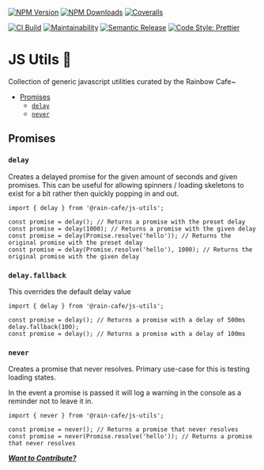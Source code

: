 [![NPM Version][npm-version-image]][npm-url]
[![NPM Downloads][npm-downloads-image]][npm-url]
[![Coveralls][coveralls-image]][coveralls-url]

[![CI Build][github-actions-image]][github-actions-url]
[![Maintainability][maintainability-image]][maintainability-url]
[![Semantic Release][semantic-release-image]][semantic-release-url]
[![Code Style: Prettier][code-style-image]][code-style-url]

</div>

# JS Utils 🔧

Collection of generic javascript utilities curated by the Rainbow Cafe~

- [Promises](#promises)
  - [`delay`](#delay)
  - [`never`](#never)

## Promises

### `delay`

Creates a delayed promise for the given amount of seconds and given promises.
This can be useful for allowing spinners / loading skeletons to exist for a bit rather then quickly popping in and out.

```tsx
import { delay } from '@rain-cafe/js-utils';

const promise = delay(); // Returns a promise with the preset delay
const promise = delay(1000); // Returns a promise with the given delay
const promise = delay(Promise.resolve('hello')); // Returns the original promise with the preset delay
const promise = delay(Promise.resolve('hello'), 1000); // Returns the original promise with the given delay
```

### `delay.fallback`

This overrides the default delay value

```tsx
import { delay } from '@rain-cafe/js-utils';

const promise = delay(); // Returns a promise with a delay of 500ms
delay.fallback(100);
const promise = delay(); // Returns a promise with a delay of 100ms
```

### `never`

Creates a promise that never resolves.
Primary use-case for this is testing loading states.

In the event a promise is passed it will log a warning in the console as a reminder not to leave it in.

```tsx
import { never } from '@rain-cafe/js-utils';

const promise = never(); // Returns a promise that never resolves
const promise = never(Promise.resolve('hello')); // Returns a promise that never resolves
```

[_**Want to Contribute?**_](/CONTRIBUTING.md)

[npm-version-image]: https://img.shields.io/npm/v/@rain-cafe/js-utils.svg
[npm-downloads-image]: https://img.shields.io/npm/dm/@rain-cafe/js-utils.svg
[npm-url]: https://npmjs.org/package/@rain-cafe/js-utils
[github-actions-image]: https://img.shields.io/github/actions/workflow/status/rain-cafe/js-utils/ci.yml?event=push
[github-actions-url]: https://github.com/rain-cafe/js-utils/actions/workflows/ci.yml?query=branch%3Amain
[coveralls-image]: https://img.shields.io/coveralls/rain-cafe/js-utils.svg
[coveralls-url]: https://coveralls.io/github/rain-cafe/js-utils?branch=main
[code-style-image]: https://img.shields.io/badge/code%20style-prettier-ff69b4.svg
[code-style-url]: https://prettier.io
[maintainability-image]: https://img.shields.io/codeclimate/maintainability/rain-cafe/refreshly
[maintainability-url]: https://codeclimate.com/github/rain-cafe/refreshly/maintainability
[semantic-release-url]: https://github.com/semantic-release/semantic-release
[semantic-release-image]: https://img.shields.io/badge/%F0%9F%93%A6%F0%9F%9A%80-semantic--release-e10079
